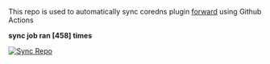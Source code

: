 This repo is used to automatically sync coredns plugin [forward](https://github.com/QZLin/forward) using Github Actions

**sync job ran [458] times**

[![Sync Repo](https://github.com/QZLin/coredns-extract/actions/workflows/sync.yaml/badge.svg)](https://github.com/QZLin/coredns-extract/actions/workflows/sync.yaml)

